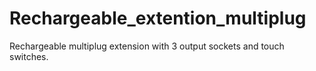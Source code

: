 # Rechargeable_extention_multiplug
Rechargeable multiplug extension with 3 output sockets and touch switches. 
